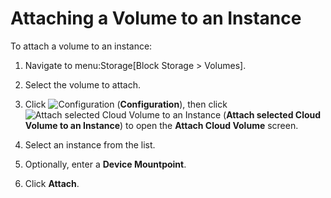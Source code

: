 # Attaching a Volume to an Instance

To attach a volume to an instance:

1.  Navigate to menu:Storage\[Block Storage \> Volumes\].

2.  Select the volume to attach.

3.  Click ![Configuration](../images/1847.png) (**Configuration**), then
    click ![Attach selected Cloud Volume to an
    Instance](../images/volume-icon.png) (**Attach selected Cloud Volume
    to an Instance**) to open the **Attach Cloud Volume** screen.

4.  Select an instance from the list.

5.  Optionally, enter a **Device Mountpoint**.

6.  Click **Attach**.
